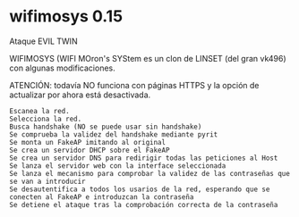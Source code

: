 ﻿# wifimosys 0.15
Ataque EVIL TWIN

WIFIMOSYS (WIFI MOron's SYStem es un clon de LINSET (del gran vk496) con algunas modificaciones.

ATENCIÓN: todavía NO funciona con páginas HTTPS y la opción de actualizar por ahora está desactivada.

    Escanea la red.
    Selecciona la red.
    Busca handshake (NO se puede usar sin handshake)
    Se comprueba la validez del handshake mediante pyrit
    Se monta un FakeAP imitando al original
    Se crea un servidor DHCP sobre el FakeAP
    Se crea un servidor DNS para redirigir todas las peticiones al Host
    Se lanza el servidor web con la interface seleccionada
    Se lanza el mecanismo para comprobar la validez de las contraseñas que se van a introducir
    Se desautentifica a todos los usarios de la red, esperando que se conecten al FakeAP e introduzcan la contraseña
    Se detiene el ataque tras la comprobación correcta de la contraseña
